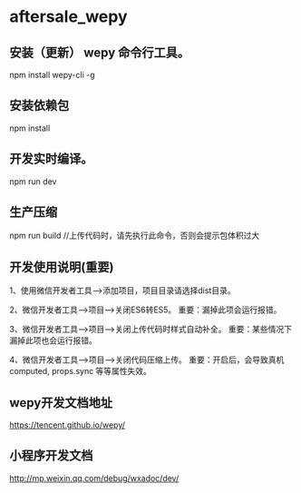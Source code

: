 # aftersale_wepy
## 安装（更新） wepy 命令行工具。
npm install wepy-cli -g
## 安装依赖包
npm install
## 开发实时编译。
npm run dev
## 生产压缩
npm run build //上传代码时，请先执行此命令，否则会提示包体积过大
## 开发使用说明(重要)

1、使用微信开发者工具-->添加项目，项目目录请选择dist目录。

2、微信开发者工具-->项目-->关闭ES6转ES5。 重要：漏掉此项会运行报错。

3、微信开发者工具-->项目-->关闭上传代码时样式自动补全。 重要：某些情况下漏掉此项也会运行报错。

4、微信开发者工具-->项目-->关闭代码压缩上传。 重要：开启后，会导致真机computed, props.sync 等等属性失效。

## wepy开发文档地址

https://tencent.github.io/wepy/
## 小程序开发文档

http://mp.weixin.qq.com/debug/wxadoc/dev/
